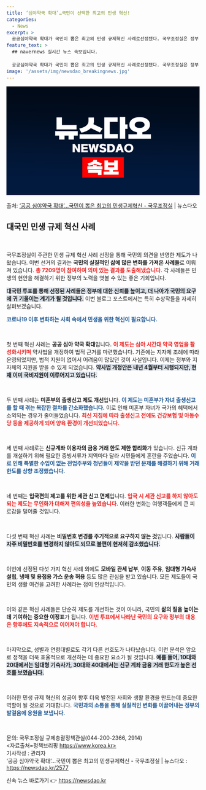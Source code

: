 ```yaml
---
title: ‘심야약국 확대’…국민이 선택한 최고의 민생 혁신!
categories:
  - News
excerpt: >
  공공심야약국 확대가 국민이 뽑은 최고의 민생 규제혁신 사례로선정됐다. 국무조정실은 정부 출범 이후 추진한 민…
feature_text: >
  ## navernews 실시간 뉴스 속보입니다.

  공공심야약국 확대가 국민이 뽑은 최고의 민생 규제혁신 사례로선정됐다. 국무조정실은 정부 출범 이후 추진한 민…
image: '/assets/img/newsdao_breakingnews.jpg'
---
```


![뉴스다오 속보](/assets/img/newsdao_breakingnews.jpg)

<p>출처: <a href="https://newsdao.kr/2577" rel="dofollow">‘공공 심야약국 확대’…국민이 뽑은 최고의 민생규제혁신 - 국무조정실</a> | 뉴스다오</p>

<h2 data-ke-size="size26">대국민 민생 규제 혁신 사례</h2>

<p data-ke-size="size16">&nbsp;</p>

국무조정실이 주관한 민생 규제 혁신 사례 선정을 통해 국민의 의견을 반영한 제도가 나왔습니다. 이번 선거의 결과는 **국민의 실질적인 삶에 많은 변화를 가져온 사례들**로 이뤄져 있습니다. <b><span style="color: #ee2323;">총 7209명이 참여하여 의미 있는 결과를 도출해냈습니다.</span></b> 각 사례들은 민생의 현안을 해결하기 위한 정부의 노력을 엿볼 수 있는 좋은 기회입니다.

<b><span style="background-color: #21538527;">대국민 투표를 통해 선정된 사례들은 정부에 대한 신뢰를 높이고, 더 나아가 국민의 요구에 귀 기울이는 계기가 될 것입니다.</span></b> 이번 블로그 포스트에서는 특히 수상작들을 자세히 살펴보겠습니다.

<b><span style="color: #1a5490;">코로나19 이후 변화하는 사회 속에서 민생을 위한 혁신이 필요합니다.</span></b>

<p data-ke-size="size16">&nbsp;</p>

첫 번째 혁신 사례는 **공공 심야 약국 확대**입니다. <b><span style="color: #ee2323;">이 제도는 심야 시간대 약국 영업을 활성화시키며</span></b> 약사법을 개정하여 법적 근거를 마련했습니다. 기존에는 지자체 조례에 따라 운영되었지만, 법적 지원이 없어서 어려움이 많았던 것이 사실입니다. 이제는 정부와 지자체의 지원을 받을 수 있게 되었습니다. <b><span style="background-color: #21538527;">약사법 개정안은 내년 4월부터 시행되지만, 현재 이미 국비지원이 이루어지고 있습니다.</span></b>

<p data-ke-size="size16">&nbsp;</p>

두 번째 사례는 **미혼부의 출생신고 제도 개선**입니다. <b><span style="color: #1a5490;">이 제도는 미혼부가 자녀 출생신고를 할 때 겪는 복잡한 절차를 간소화했습니다.</span></b> 이로 인해 미혼부 자녀가 국가의 혜택에서 소외되는 경우가 줄어들었습니다. <b><span style="color: #ee2323;">최신 지침에 따라 출생신고 전에도 건강보험 및 아동수당 등을 제공하게 되어 양육 환경이 개선되었습니다.</span></b> 

<p data-ke-size="size16">&nbsp;</p>

세 번째 사례로는 **신규계좌 이용자의 금융 거래 한도 제한 합리화**가 있습니다. 신규 계좌를 개설하기 위해 필요한 증빙서류가 지역마다 달라 시민들에게 혼란을 주었습니다. <b><span style="color: #1a5490;">이로 인해 특별한 수입이 없는 전업주부와 청년들이 제약을 받던 문제를 해결하기 위해 거래 한도를 상향 조정했습니다.</span></b> 

<p data-ke-size="size16">&nbsp;</p>

네 번째는 **입국편의 제고를 위한 세관 신고 면제**입니다. <b><span style="color: #ee2323;">입국 시 세관 신고를 하지 않아도 되는 제도는 무인화가 더해져 편의성을 높였습니다.</span></b> 이러한 변화는 여행객들에게 큰 피로감을 덜어줄 것입니다. 

<p data-ke-size="size16">&nbsp;</p>

다섯 번째 혁신 사례는 **비밀번호 변경를 주기적으로 요구하지 않는 것**입니다. <b><span style="background-color: #21538527;">사람들이 자주 비밀번호를 변경하지 않아도 되므로 불편이 현저히 감소했습니다.</span></b>

<p data-ke-size="size16">&nbsp;</p>

이번에 선정된 다섯 가지 혁신 사례 외에도 **모바일 관세 납부**, **이동 주유**, **임대형 기숙사 설립**, **냉매 및 용접용 가스 운송 허용** 등도 많은 관심을 받고 있습니다. 모든 제도들이 국민의 생활 여건을 고려한 사례라는 점이 인상적입니다. 

<p data-ke-size="size16">&nbsp;</p>

이와 같은 혁신 사례들은 단순히 제도를 개선하는 것이 아니라, 국민의 **삶의 질을 높이는 데 기여하는 중요한 이정표**가 됩니다. <b><span style="color: #ee2323;">이번 투표에서 나타난 국민의 요구와 정부의 대응은 향후에도 지속적으로 이어져야 합니다.</span></b> 

<p data-ke-size="size16">&nbsp;</p>

마지막으로, 성별과 연령대별로도 각기 다른 선호도가 나타났습니다. 이런 분석은 앞으로 정책을 더욱 효율적으로 개선하는 데 중요한 요소가 될 것입니다. <b><span style="background-color: #21538527;">예를 들어, 10대와 20대에서는 임대형 기숙사가, 30대와 40대에서는 신규 계좌 금융 거래 한도가 높은 선호를 보였습니다.</span></b> 

<p data-ke-size="size16">&nbsp;</p>

이러한 민생 규제 혁신의 성공이 향후 더욱 발전된 사회와 생활 환경을 만드는데 중요한 역할이 될 것으로 기대합니다. <b><span style="color: #1a5490;">국민과의 소통을 통해 실질적인 변화를 이끌어내는 정부의 발걸음에 응원을 보냅니다.</span></b> 

<p data-ke-size="size16">&nbsp;</p>

문의: 국무조정실 규제총괄정책관실(044-200-2366, 2914)  
<자료출처=정책브리핑 https://www.korea.kr>  
기사작성 : 관리자  
‘공공 심야약국 확대’…국민이 뽑은 최고의 민생규제혁신 - 국무조정실 | 뉴스다오  : https://newsdao.kr/2577   

신속 뉴스 바로가기 👉 <a href="https://newsdao.kr" rel="dofollow">https://newsdao.kr</a>


